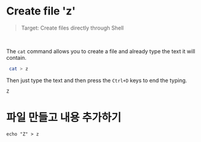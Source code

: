 # Create file 'z'

> Target: Create files directly through Shell

<br>

The `cat` command allows you to create a file and already type the text it will contain.
```bash
 cat > z
```
Then just type the text and then press the `Ctrl+D` keys to end the typing.

```bash
Z
```
# 파일 만들고 내용 추가하기
```
echo "Z" > z
```
